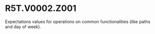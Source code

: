 # R5T.V0002.Z001
Expectations values for operations on common functionalities (like paths and day of week).